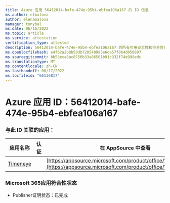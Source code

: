```yaml
---
title: Azure 应用 56412014-bafe-474e-95b4-ebfea106a167 的 ID 信息
ms.author: elmalova
author: elenamalova
manager: tonybal
ms.date: 06/16/2022
ms.topic: article
ms.service: attestation
certification_type: attested
description: 56412014-bafe-474e-95b4-ebfea106a167 的所有可用安全性和符合性信息。
ms.openlocfilehash: e4f62a2b8b59db720540985e6da57f0b4d050897
ms.sourcegitcommit: bb53eca8ac8750b33a86501b91c332f74e998edc
ms.translationtype: MT
ms.contentlocale: zh-CN
ms.lasthandoff: 06/17/2022
ms.locfileid: "66136817"
---
```

# <a name="azure-app-id-56412014-bafe-474e-95b4-ebfea106a167"></a>Azure 应用 ID：56412014-bafe-474e-95b4-ebfea106a167


### <a name="apps-associated-with-this-id"></a>与此 ID 关联的应用：
| **应用名称** | **认证** | **在 AppSource 中查看** |
|--------------|---------------|-----------------------|
| [Timeneye](../forward/WA200001950.md) |  | [https://appsource.microsoft.com/product/office/WA200001950](https://appsource.microsoft.com/product/office/WA200001950) |

### <a name="microsoft-365-app-compliance-status"></a>Microsoft 365应用符合性状态
- Publisher证明状态：已完成
